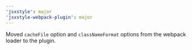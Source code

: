 ```yaml
---
'jsxstyle': major
'jsxstyle-webpack-plugin': major
---
```


Moved `cacheFile` option and `classNameFormat` options from the webpack loader to the plugin.
